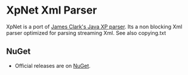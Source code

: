 ﻿# XpNet Xml Parser

XpNet is a port of [James Clark's Java XP parser](http://www.jclark.com/xml/xp/). Its a non blocking Xml parser optimized for parsing streaming Xml.
See also copying.txt

## NuGet
* Official releases are on [NuGet](TODO).